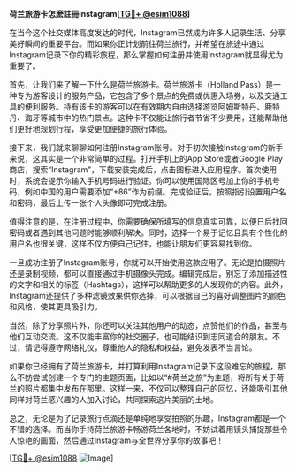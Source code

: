 **荷兰旅游卡怎麽註冊instagram[[TG💪+ @esim1088](https://t.me/s/esim1088)]**

在当今这个社交媒体高度发达的时代，Instagram已然成为许多人记录生活、分享美好瞬间的重要平台。而如果你正计划前往荷兰旅行，并希望在旅途中通过Instagram记录下你的精彩旅程，那么掌握如何注册并使用Instagram就显得尤为重要了。

首先，让我们来了解一下什么是荷兰旅游卡。荷兰旅游卡（Holland Pass）是一种专为游客设计的服务产品，它包含了多个景点的免费或优惠入场券，以及交通工具的便利服务。持有该卡的游客可以在有效期内自由选择游览阿姆斯特丹、鹿特丹、海牙等城市中的热门景点。这种卡不仅能让旅行者节省不少费用，还能帮助他们更好地规划行程，享受更加便捷的旅行体验。

接下来，我们就来聊聊如何注册Instagram账号。对于初次接触Instagram的新手来说，这其实是一个非常简单的过程。打开手机上的App Store或者Google Play商店，搜索“Instagram”，下载安装完成后，点击图标进入应用程序。首次使用时，系统会提示你输入手机号码进行验证。你可以使用国际区号加上你的手机号码，例如中国的用户需要添加“+86”作为前缀。完成验证后，按照指引设置用户名和密码，最后上传一张个人头像即可完成注册。

值得注意的是，在注册过程中，你需要确保所填写的信息真实可靠，以便日后找回密码或者遇到其他问题时能够顺利解决。同时，选择一个易于记忆且具有个性化的用户名也很关键，这样不仅方便自己记住，也能让朋友们更容易找到你。

一旦成功注册了Instagram账号，你就可以开始使用这款应用了。无论是拍摄照片还是录制视频，都可以直接通过手机摄像头完成。编辑完成后，别忘了添加描述性的文字和相关的标签（Hashtags），这样可以帮助更多的人发现你的内容。此外，Instagram还提供了多种滤镜效果供你选择，可以根据自己的喜好调整图片的颜色和风格，使其更具吸引力。

当然，除了分享照片外，你还可以关注其他用户的动态，点赞他们的作品，甚至与他们互动交流。这不仅能丰富你的社交圈子，也可能结识到志同道合的朋友。不过，请记得遵守网络礼仪，尊重他人的隐私和权益，避免发表不当言论。

如果你已经拥有了荷兰旅游卡，并打算利用Instagram记录下这段难忘的旅程，那么不妨尝试创建一个专门的主题页面，比如以“#荷兰之旅”为主题，将所有关于荷兰的照片都集中发布在那里。这样一来，不仅可以整理自己的回忆，还能吸引其他同样对荷兰感兴趣的人加入讨论，共同探索这片美丽的土地。

总之，无论是为了记录旅行点滴还是单纯地享受拍照的乐趣，Instagram都是一个不错的选择。而当你手持荷兰旅游卡畅游荷兰各地时，不妨试着用镜头捕捉那些令人惊艳的画面，然后通过Instagram与全世界分享你的故事吧！

[[TG💪+ @esim1088](https://t.me/s/esim1088) ![Image](https://i.postimg.cc/4NQfJmqS/Snipaste-2025-05-13-00-14-12.png)]